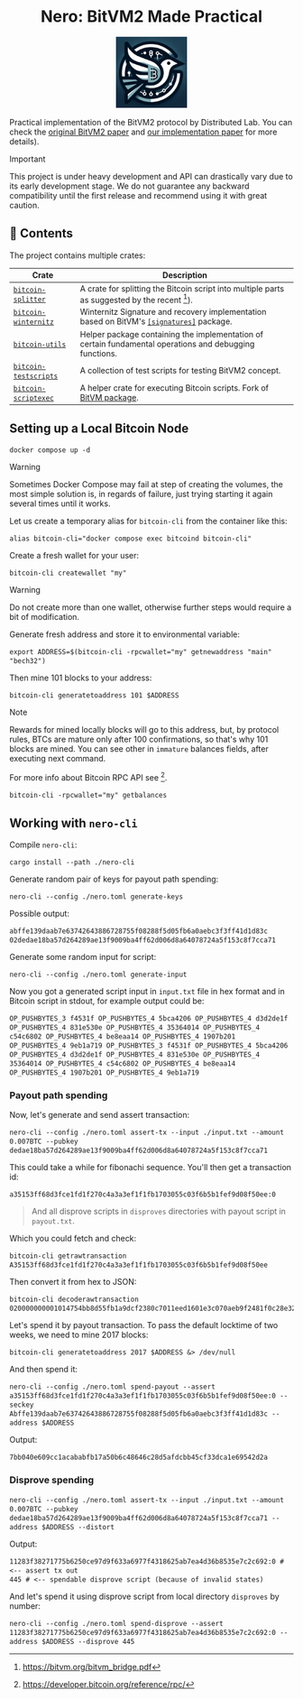 <div align="center">
<h1> Nero: BitVM2 Made Practical </h1>
</div>

<p align="center">
  <img width="25%" src="./docs/images/icon.png">
</p>

Practical implementation of the BitVM2 protocol by Distributed Lab. You can check the 
[original BitVM2 paper](https://bitvm.org/bitvm_bridge.pdf) and
[our implementation paper](./docs/paper/nero.pdf) for more details).

> [!IMPORTANT]
>
> This project is under heavy development and API can drastically vary due to its early development stage.
> We do not guarantee any backward compatibility until the first release and recommend using it with great caution.

## :file_folder: Contents

The project contains multiple crates:

| Crate | Description |
| --- | --- |
| [`bitcoin-splitter`](bitcoin-splitter/README.md) | A crate for splitting the Bitcoin script into multiple parts as suggested by the recent [^1]). |
| [`bitcoin-winternitz`](bitcoin-winternitz) | Winternitz Signature and recovery implementation based on BitVM's [`[signatures]`](https://github.com/BitVM/BitVM/tree/main/src/signatures) package. |
| [`bitcoin-utils`](bitcoin-utils) | Helper package containing the implementation of certain fundamental operations and debugging functions. |
| [`bitcoin-testscripts`](bitcoin-testscripts) | A collection of test scripts for testing BitVM2 concept. |
| [`bitcoin-scriptexec`](bitcoin-scriptexec) | A helper crate for executing Bitcoin scripts. Fork of [BitVM package](https://github.com/BitVM/rust-bitcoin-scriptexec). |

## Setting up a Local Bitcoin Node

```shell
docker compose up -d
```

> [!WARNING]
>
> Sometimes Docker Compose may fail at step of creating the volumes,
> the most simple solution is, in regards of failure, just trying
> starting it again several times until it works.

Let us create a temporary alias for `bitcoin-cli` from the container like this:

```shell
alias bitcoin-cli="docker compose exec bitcoind bitcoin-cli"
```

Create a fresh wallet for your user:

```shell
bitcoin-cli createwallet "my"
```

> [!WARNING]
>
> Do not create more than one wallet, otherwise further steps would
> require a bit of modification.

Generate fresh address and store it to environmental variable:

```shell
export ADDRESS=$(bitcoin-cli -rpcwallet="my" getnewaddress "main" "bech32")
```

Then mine 101 blocks to your address:

```shell
bitcoin-cli generatetoaddress 101 $ADDRESS
```

> [!NOTE]
>
> Rewards for mined locally blocks will go to this address, but, by
> protocol rules, BTCs are mature only after 100 confirmations, so
> that's why 101 blocks are mined. You can see other in `immature`
> balances fields, after executing next command.
>
> For more info about Bitcoin RPC API see [^2].

```shell
bitcoin-cli -rpcwallet="my" getbalances
```

## Working with `nero-cli`

Compile `nero-cli`:

```shell
cargo install --path ./nero-cli
```
	
Generate random pair of keys for payout path spending:

```shell
nero-cli --config ./nero.toml generate-keys
```

Possible output:

```shell
abffe139daab7e63742643886728755f08288f5d05fb6a0aebc3f3ff41d1d83c
02dedae18ba57d264289ae13f9009ba4ff62d006d8a64078724a5f153c8f7cca71
```

Generate some random input for script:

```shell
nero-cli --config ./nero.toml generate-input
```

Now you got a generated script input in `input.txt` file in hex format
and in Bitcoin script in stdout, for example output could be:

```
OP_PUSHBYTES_3 f4531f OP_PUSHBYTES_4 5bca4206 OP_PUSHBYTES_4 d3d2de1f OP_PUSHBYTES_4 831e530e OP_PUSHBYTES_4 35364014 OP_PUSHBYTES_4 c54c6802 OP_PUSHBYTES_4 be8eaa14 OP_PUSHBYTES_4 1907b201 OP_PUSHBYTES_4 9eb1a719 OP_PUSHBYTES_3 f4531f OP_PUSHBYTES_4 5bca4206 OP_PUSHBYTES_4 d3d2de1f OP_PUSHBYTES_4 831e530e OP_PUSHBYTES_4 35364014 OP_PUSHBYTES_4 c54c6802 OP_PUSHBYTES_4 be8eaa14 OP_PUSHBYTES_4 1907b201 OP_PUSHBYTES_4 9eb1a719
```

### Payout path spending

Now, let's generate and send assert transaction:

```shell
nero-cli --config ./nero.toml assert-tx --input ./input.txt --amount 0.007BTC --pubkey dedae18ba57d264289ae13f9009ba4ff62d006d8a64078724a5f153c8f7cca71
```

This could take a while for fibonachi sequence. You'll then get a
transaction id:

```shell
a35153ff68d3fce1fd1f270c4a3a3ef1f1fb1703055c03f6b5b1fef9d08f50ee:0
```

> And all disprove scripts in `disproves` directories with payout script
> in `payout.txt`.


Which you could fetch and check:

```shell
bitcoin-cli getrawtransaction A35153ff68d3fce1fd1f270c4a3a3ef1f1fb1703055c03f6b5b1fef9d08f50ee
```

Then convert it from hex to JSON:

```shell
bitcoin-cli decoderawtransaction 020000000001014754bb8d55fb1a9dcf2380c7011eed1601e3c070aeb9f2481f0c28e322199ac90100000000fdffffff0260ae0a0000000000225120d75e8e13e5467b03ea564f8f60c9acdc0859a320bf5359c2accd20e34cbb73ec67c94704000000002251203d8f7c4be893b12bd0a81aa99dd313f01f6cde1eca6ce67d2b029c940b5c804c0140b045b92d05c9b78ca58bc7402650bf8bac49a06b8d85991ca841fff95e1f21ed3f40c5ec84a966dc824b0a706ec8de8e2f5fa0f754ded8c27e1162aaa86d861700000000
```

Let's spend it by payout transaction. To pass the default locktime of
two weeks, we need to mine 2017 blocks:

```shell
bitcoin-cli generatetoaddress 2017 $ADDRESS &> /dev/null
```

And then spend it:

```shell
nero-cli --config ./nero.toml spend-payout --assert a35153ff68d3fce1fd1f270c4a3a3ef1f1fb1703055c03f6b5b1fef9d08f50ee:0 --seckey Abffe139daab7e63742643886728755f08288f5d05fb6a0aebc3f3ff41d1d83c --address $ADDRESS
```

Output:

```shell
7bb040e609cc1acababfb17a50b6c48646c28d5afdcbb45cf33dca1e69542d2a
```

### Disprove spending

```shell
nero-cli --config ./nero.toml assert-tx --input ./input.txt --amount 0.007BTC --pubkey dedae18ba57d264289ae13f9009ba4ff62d006d8a64078724a5f153c8f7cca71 --address $ADDRESS --distort
```

Output:

```shell
11283f38271775b6250ce97d9f633a6977f4318625ab7ea4d36b8535e7c2c692:0 # <-- assert tx out
445 # <-- spendable disprove script (because of invalid states)
```

And let's spend it using disprove script from local directory
`disproves` by number:

```shell
nero-cli --config ./nero.toml spend-disprove --assert 11283f38271775b6250ce97d9f633a6977f4318625ab7ea4d36b8535e7c2c692:0 --address $ADDRESS --disprove 445
```

[^1]: https://bitvm.org/bitvm_bridge.pdf
[^2]: https://developer.bitcoin.org/reference/rpc/
